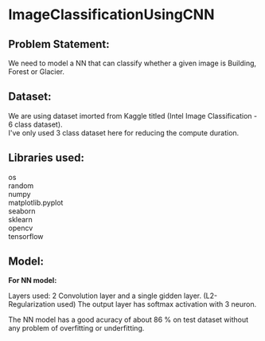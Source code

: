 # ImageClassificationUsingCNN

## Problem Statement:

We need to model a NN that can classify whether a given image is Building, Forest or Glacier.

## Dataset:

We are using dataset imorted from Kaggle titled (Intel Image Classification - 6 class dataset).
<br>I've only used 3 class dataset here for reducing the compute duration.

## Libraries used:

os
<br>random
<br>numpy
<br>matplotlib.pyplot
<br>seaborn
<br>sklearn
<br>opencv
<br>tensorflow

## Model:

**For NN model:**

Layers used: 2 Convolution layer and a single gidden layer. (L2-Regularization used)
The output layer has softmax activation with 3 neuron.

The NN model has a good acuracy of about 86 % on test dataset without any problem of overfitting or underfitting.
